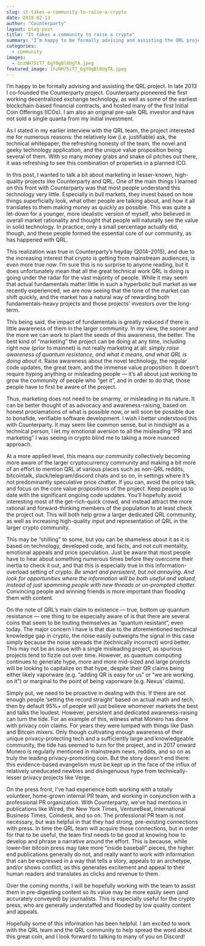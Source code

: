 ```yaml
---
slug: it-takes-a-community-to-raise-a-crypto
date: 2018-02-13
author: "Counterparty"
layout: blog-post
title: "It takes a community to raise a crypto"
summary: "I’m happy to be formally advising and assisting the QRL project. In late 2013 I co-founded the Counterparty project. Counterparty pioneered the first working decentralized exchange technology, as well as some of the earliest blockchain-based financial contracts, and hosted many of the first Initial Coin Offerings (ICOs). I am also an original pre-sale QRL investor and have not sold a single quanta from my initial investment."
categories:
  - community
images:
  - 1nzNH75iT7_6gY0gBl0UgTA.jpeg
featured_image: 1nzNH75iT7_6gY0gBl0UgTA.jpeg
---
```


I’m happy to be formally advising and assisting the QRL project. In late 2013 I co-founded the Counterparty project. Counterparty pioneered the first working decentralized exchange technology, as well as some of the earliest blockchain-based financial contracts, and hosted many of the first Initial Coin Offerings (ICOs). I am also an original pre-sale QRL investor and have not sold a single quanta from my initial investment.

As I stated in my earlier interview with the QRL team, the project interested me for numerous reasons: the relatively low (i.e. justifiable) ask, the technical whitepaper, the refreshing honesty of the team, the novel and geeky technology application, and the unique value proposition being several of them. With so many money grabs and snake oil pitches out there, it was refreshing to see this combination of properties in a planned ICO.

In this post, I wanted to talk a bit about marketing in lesser-known, high-quality projects like Counterparty and QRL. One of the main things I learned on this front with Counterparty was that most people understand this technology very little. Especially in bull markets, they invest based on how things superficially look, what other people are talking about, and how it all translates to them making money as quickly as possible. This was quite a let-down for a younger, more idealistic version of myself, who believed in overall market rationality and thought that people will naturally see the value in solid technology. In practice, only a small percentage actually did, though, and these people formed the essential core of our community, as has happened with QRL.

This realization was true in Counterparty’s heyday (2014–2015), and due to the increasing interest that crypto is getting from mainstream audiences, is even more true now. I’m sure this is no surprise to anyone reading, but it does unfortunately mean that all the great technical work QRL is doing is going under the radar for the vast majority of people. While it may seem that actual fundamentals matter little in such a hyperbolic bull market as we recently experienced, we are now seeing that the tone of the market can shift quickly, and the market has a natural way of rewarding both fundamentals-heavy projects and those projects’ investors over the long-term.

This being said, the impact of fundamentals is greatly reduced if there is little awareness of them in the larger community. In my view, the sooner and the more we can work to plant the seeds of this awareness, the better. The best kind of “marketing” the project can be doing at any time, including right now (prior to mainnet) is not really marketing at all: *simply raise awareness of quantum resistance, and what it means, and what QRL is doing about it*. Raise awareness about the novel technology, the regular code updates, the great team, and the immense value proposition. It doesn’t require hyping anything or misleading people — it’s all about just working to grow the community of people who “get it”, and in order to do that, those people have to first be aware of the project.

Thus, marketing does not need to be smarmy, or misleading in its nature. It can be better thought of as advocacy and awareness-raising, based on honest proclamations of what is possible now, or will soon be possible due to bonafide, verifiable software development. I wish I better understood this with Counterparty. It may seem like common sense, but in hindsight as a technical person, I let my emotional aversion to all the misleading “PR and marketing” I was seeing in crypto blind me to taking a more nuanced approach.

At a more applied level, this means our community collectively becoming more aware of the larger cryptocurrency community and making a bit more of an effort to mention QRL at various places such as non-QRL reddits, bitcointalk, slack/telegram/discord chats and so on, in settings where it’s not predominantly speculative price chatter. If you can, avoid the price talk, and focus on the core value propositions of the project. Keep people up to date with the significant ongoing code updates. You’ll hopefully avoid interesting most of the get-rich-quick crowd, and instead attract the more rational and forward-thinking members of the population to at least check the project out. This will both help grow a larger dedicated QRL community, as well as increasing high-quality input and representation of QRL in the larger crypto community.

This may be “shilling” to some, but you can be shameless about it as it is based on technology, developed code, and facts, and not cult mentality, emotional appeals and price speculation. Just be aware that most people have to hear about something numerous times before they overcome their inertia to check it out, and that this is especially true in this information-overload setting of crypto. *Be smart and persistent, but not annoying. And look for opportunities where the information will be both useful and valued, instead of just spamming people with new threads or un-prompted chatter.* Convincing people and winning friends is more important than flooding them with content.

On the note of QRL’s main claim to existence — true, bottom up quantum resistance — one thing to be especially aware of is that there are several coins that seem to be touting themselves as “quantum resistant”, even today. The major concern I have is that due to the aforementioned technical knowledge gap in crypto, the noise easily outweighs the signal in this case simply because the noise spreads the (technically incorrect) word better. This may not be an issue with a single misleading project, as spurious projects tend to fizzle out over time. However, as quantum computing continues to generate hype, more and more mid-sized and large projects will be looking to capitalize on that hype, despite their QR claims being either likely vaporware (e.g. “adding QR is easy for us” or “we are working on it”) or marginal to the point of being vaporware (e.g. Nexus’ claims).

Simply put, we need to be proactive in dealing with this. If there are not enough people ‘setting the record straight’ based on actual math and tech, then by default 95%+ of people will just believe whomever markets the best and talks the loudest. However, persistent and dedicated awareness-raising can turn the tide. For an example of this, witness what Monero has done with privacy coin claims. For years they were lumped with things like Dash and Bitcoin mixers. Only though cultivating enough awareness of their unique privacy-protecting tech and a sufficiently large and knowledgeable community, the tide has seemed to turn for the project, and in 2017 onward Monero is regularly mentioned in mainstream news, reddits, and so on as truly the leading privacy-promoting coin. But the story doesn’t end there: this evidence-based evangelism must be kept up in the face of the influx of relatively uneducated newbies and disingenuous hype from technically-lesser privacy projects like Verge.

On the press front, I’ve had experience both working with a totally volunteer, home-grown internal PR team, and working in conjunction with a professional PR organization. With Counterparty, we’ve had mentions in publications like Wired, the New York Times, VentureBeat, International Business Times, Coindesk, and so on. The professional PR team is not necessary, but was helpful in that they had strong, pre-existing connections with press. In time the QRL team will acquire those connections, but in order for that to be useful, the team first needs to be good at knowing how to develop and phrase a narrative around the effort. This is because, while lower-tier bitcoin press may take more “inside baseball” pieces, the higher end publications generally do not, and really want to work with information that can be expressed in a way that tells a story, appeals to an archetype, and/or shows conflict, as this generates excitement and appeal to their human readers and translates as clicks and revenue to them.

Over the coming months, I will be hopefully working with the team to assist them in pre-digesting content so its value may be more easily seen (and accurately conveyed) by journalists. This is especially useful for the crypto press, who are generally understaffed and flooded by low quality content and appeals.

Hopefully some of this information has been helpful. I am excited to work with the QRL team and the QRL community to help spread the word about this great coin, and I look forward to talking to many of you on Discord!
